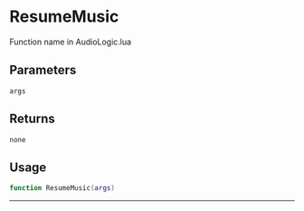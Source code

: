 # ResumeMusic
Function name in AudioLogic.lua
## Parameters
`args`
## Returns
`none`
## Usage
```lua
function ResumeMusic(args)
```
---
